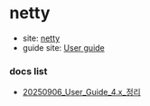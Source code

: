 # netty
- site: <a href="https://netty.io/index.html" target="_blank">netty</a>
- guide site: <a href="https://netty.io/wiki/user-guide.html" target="_blank">User guide</a>

### docs list
- [20250906_User_Guide_4.x_정리](post/20250906_User_Guide_4.x.md)